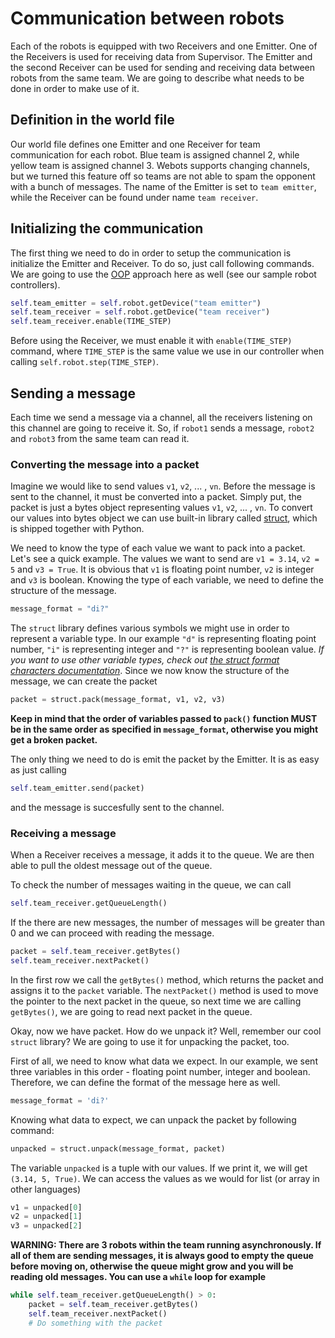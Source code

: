 # Communication between robots

Each of the robots is equipped with two Receivers and one Emitter. One of the
Receivers is used for receiving data from Supervisor. The Emitter and the second
Receiver can be used for sending and receiving data between robots from the
same team. We are going to describe what needs to be done in order to make use of it.

## Definition in the world file

Our world file defines one Emitter and one Receiver for team communication for
each robot. Blue team is assigned channel 2, while yellow team is assigned
channel 3. Webots supports changing channels, but we turned this feature off so teams
are not able to spam the opponent with a bunch of messages.
The name of the Emitter is set to `team emitter`, while the Receiver can be found
under name `team receiver`.

## Initializing the communication

The first thing we need to do in order to setup the communication is initialize
the Emitter and Receiver. To do so, just call following commands. We are going to use
the [OOP](https://en.wikipedia.org/wiki/Object-oriented_programming) approach here as well (see our sample robot controllers).

```python
self.team_emitter = self.robot.getDevice("team emitter")
self.team_receiver = self.robot.getDevice("team receiver")
self.team_receiver.enable(TIME_STEP)
```

Before using the Receiver, we must enable it with `enable(TIME_STEP)` command,
where `TIME_STEP` is the same value we use in our controller when calling
`self.robot.step(TIME_STEP)`.

## Sending a message

Each time we send a message via a channel, all the receivers listening on
this channel are going to receive it. So, if `robot1` sends a message,
`robot2` and `robot3` from the same team can read it.

### Converting the message into a packet

Imagine we would like to send values `v1`, `v2`, ... , `vn`.
Before the message is sent to the channel, it must be converted into a packet.
Simply put, the packet is just a bytes object representing values `v1`, `v2`, ... , `vn`.
To convert our values into bytes object we can use built-in library
called [struct](https://docs.python.org/3/library/struct.html), which is
shipped together with Python.

We need to know the type of each value we want to pack into a packet. Let's see a
quick example. The values we want to send are `v1 = 3.14`, `v2 = 5` and `v3 = True`.
It is obvious that `v1` is floating point number, `v2` is integer and `v3`
is boolean. Knowing the type of each variable, we need to define the
structure of the message.

```python
message_format = "di?"
```

The `struct` library defines various symbols we might use in order to represent
a variable type. In our example `"d"` is representing floating point number,
`"i"` is representing integer and `"?"` is representing boolean value.
*If you want to use other variable types, check out
[the struct format characters documentation](https://docs.python.org/3/library/struct.html#format-characters)*.
Since we now know the structure of the message, we can create the packet

```python
packet = struct.pack(message_format, v1, v2, v3)
```

**Keep in mind that the order of variables passed to `pack()` function MUST be
in the same order as specified in `message_format`, otherwise you might get
a broken packet.**

The only thing we need to do is emit the packet by the Emitter. It is as easy
as just calling 

```python
self.team_emitter.send(packet)
```

and the message is succesfully sent to the channel.


### Receiving a message

When a Receiver receives a message, it adds it to the queue. We are then
able to pull the oldest message out of the queue.

To check the number of messages waiting in the queue, we can call

```python
self.team_receiver.getQueueLength()
```

If the there are new messages, the number of messages will be greater than 0 and
we can proceed with reading the message.

```python
packet = self.team_receiver.getBytes()
self.team_receiver.nextPacket()
```

In the first row we call the `getBytes()` method, which returns the packet and assigns
it to the `packet` variable. The `nextPacket()` method is used to move the pointer
to the next packet in the queue, so next time we are calling `getBytes()`, we are going
to read next packet in the queue.

Okay, now we have packet. How do we unpack it? Well, remember our cool `struct`
library? We are going to use it for unpacking the packet, too.

First of all, we need to know what data we expect. In our example, we sent
three variables in this order - floating point number, integer and boolean. Therefore,
we can define the format of the message here as well.

```python
message_format = 'di?'
```

Knowing what data to expect, we can unpack the packet by following command:

```python
unpacked = struct.unpack(message_format, packet)
```

The variable `unpacked` is a tuple with our values. If we print it, we will get
`(3.14, 5, True)`. We can access the values as we would for list
(or array in other languages)

```python
v1 = unpacked[0]
v2 = unpacked[1]
v3 = unpacked[2]
```


**WARNING: There are 3 robots within the team running asynchronously. If all of them
are sending messages, it is always good to empty the queue before moving on, otherwise
the queue might grow and you will be reading old messages. You can use
a `while` loop for example**

```python
while self.team_receiver.getQueueLength() > 0:
    packet = self.team_receiver.getBytes()
    self.team_receiver.nextPacket()
    # Do something with the packet
```
